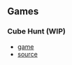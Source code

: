 ## Games

### Cube Hunt (WIP)

- [game](./game_source/cubehunt/cubehunt.html)
- [source](https://github.com/mmcbrien3/CubeHuntJS)

